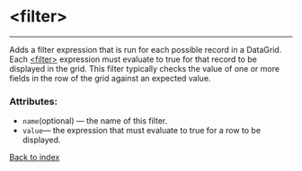 # \<filter>

---

Adds a filter expression that is run for each possible record in a DataGrid. Each [\<filter>](./filter.md) expression must evaluate to true for that record to be displayed in the grid. This filter typically checks the value of one or more fields in the row of the grid against an expected value.

### Attributes:
* `name`(optional) &mdash; the name of this filter.
* `value`&mdash; the expression that must evaluate to true for a row to be displayed.

[Back to index](./README.md)